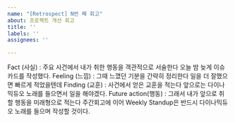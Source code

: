 ```yaml
---
name: "[Retrospect] N번 째 회고"
about: 프로젝트 개선 회고
title: ''
labels: ''
assignees: ''

---
```


Fact (사실) : 주요 사건에서 내가 취한 행동을 객관적으로 서술한다
오늘 밤 늦게 이슈카드를 작성했다.
Feeling (느낌) : 그때 느꼈던 기분을 간략히 정리한다
일을 더 잘했으면 빠르게 적었을텐데
Finding (교훈) : 사건에서 얻은 교훈을 적는다
앞으로는 다이나믹듀오 노래를 들으면서 일을 해야겠다.
Future action(행동) : 그래서 내가 앞으로 취할 행동을 미래형으로 적는다
주간회고에 이어 Weekly Standup은 반드시 다이나믹듀오 노래를 들으며 작성할 것이다.
